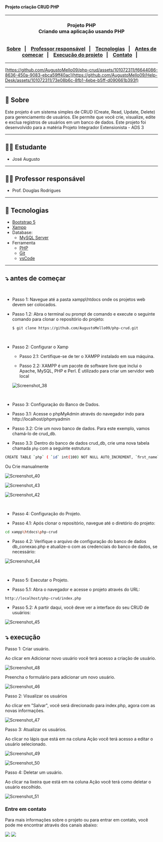 <h4> Projeto criação CRUD PHP </h4>

<hr>

<h3 align="center">
    Projeto PHP
    <br>
    Criando uma aplicação usando PHP
    <br><br>
    <p align="center">
      <a href="#-sobre">Sobre</a>&nbsp;&nbsp;&nbsp;|&nbsp;&nbsp;&nbsp;
      <a href="#-professor-responsável">Professor responsável</a>&nbsp;&nbsp;&nbsp;|&nbsp;&nbsp;&nbsp;
      <a href="#-tecnologias">Tecnologias</a>&nbsp;&nbsp;&nbsp;|&nbsp;&nbsp;&nbsp;
      <a href="#-antes-de-começar">Antes de começar</a>&nbsp;&nbsp;&nbsp;|&nbsp;&nbsp;&nbsp;
      <a href="#-execução">Execução do projeto</a>&nbsp;&nbsp;&nbsp;|&nbsp;&nbsp;&nbsp;
      <a href="#entre-em-contato">Contato</a>&nbsp;&nbsp;&nbsp;|&nbsp;&nbsp;&nbsp;
  </p>
</h3>

<hr>

[https://github.com/AugustoMello09/php-crud/assets/101072311/f6644086-8636-450a-9083-ebca59ff40ac](https://github.com/AugustoMello09/Help-Desk/assets/101072311/73e08b6c-8fb1-4ebe-b5ff-d090661b393f)

<hr>

## 🔖 Sobre

Este projeto é um sistema simples de CRUD (Create, Read, Update, Delete) para gerenciamento de usuários. Ele permite que você crie, visualize, edite e exclua registros de usuários em um banco de dados. Este projeto foi desenvolvido para a matéria Projeto Integrador Extensionista - ADS 3

---

## 👨‍💻 Estudante

* José Augusto

---

## 👩‍🏫 Professor responsável

* Prof. Douglas Rodrigues

---

## 🚀 Tecnologias
 - [Bootstrap 5](https://getbootstrap.com/)
 - [Xampp](https://www.apachefriends.org/pt_br/download.html)
- Database:
  - [MySQL Server](https://dev.mysql.com/downloads/mysql/)
- Ferramenta
  - [PHP](https://www.php.net/)
  - [Git](https://git-scm.com/downloads)
  - [vsCode](https://code.visualstudio.com/)
---

## ⤵ antes de começar

<br>

- Passo 1: Navegue até a pasta xampp\htdocs onde os projetos web devem ser colocados.

- Passo 1.2: Abra o terminal ou prompt de comando e execute o seguinte comando para clonar o repositório do projeto:
 
  ```bash
  $ git clone https://github.com/AugustoMello09/php-crud.git
  ```

<br>

- Passo 2: Configurar o Xamp

  - Passo 2.1: Certifique-se de ter o XAMPP instalado em sua máquina.

  - Passo 2.2: XAMPP é um pacote de software livre que inclui o Apache, MySQL, PHP e Perl. É utilizado para criar um servidor web local

  ![Screenshot_38](https://github.com/AugustoMello09/php-crud/assets/101072311/4a63a057-dd69-442d-acd3-bf30d4b99b7d)


<br>

  - Passo 3: Configuração do Banco de Dados.

  - Passo 3.1: Acesse o phpMyAdmin através do navegador indo para http://localhost/phpmyadmin

  - Passo 3.2: Crie um novo banco de dados. Para este exemplo, vamos chamá-lo de crud_db.

  - Passo 3.3: Dentro do banco de dados crud_db, crie uma nova tabela chamada `php` com a seguinte estrutura:

  ```bash
 CREATE TABLE `php` ( `id` int(100) NOT NULL AUTO_INCREMENT, `ﬁrst_name` varchar(100) NOT NULL, `last_name` varchar(100) NOT NULL, `email` varchar(100) NOT NULL, `gender` varchar(100) NOT NULL, PRIMARY KEY (`id`) ) ENGINE=InnoDB DEFAULT CHARSET=utf8mb4;
  ```
  Ou Crie manualmente
  
  ![Screenshot_40](https://github.com/AugustoMello09/php-crud/assets/101072311/c99722df-a6a0-4644-9d97-bc91a99fe269)

  ![Screenshot_43](https://github.com/AugustoMello09/php-crud/assets/101072311/95b47cb1-be8d-4edc-a303-689ccf9bd46a)

  ![Screenshot_42](https://github.com/AugustoMello09/php-crud/assets/101072311/13cd5b0d-13c9-4e37-a412-6c88ba54924d)
  
<br>

 - Passo 4: Configuração do Projeto.

 - Passo 4.1: Após clonar o repositório, navegue até o diretório do projeto:
  
  ```bash
  cd xampp\htdocs\php-crud
  ```
 - Passo 4.2: Verifique o arquivo de configuração do banco de dados db_conexao.php e atualize-o com as credenciais do banco de dados, se necessário:

 ![Screenshot_44](https://github.com/AugustoMello09/php-crud/assets/101072311/7948e445-bc73-4b6f-8317-6ae2dae9c353)

<br>

 - Passo 5: Executar o Projeto.

 - Passo 5.1: Abra o navegador e acesse o projeto através do URL:

  `http://localhost/php-crud/index.php`

 - Passo 5.2: A partir daqui, você deve ver a interface do seu CRUD de usuários:

 ![Screenshot_45](https://github.com/AugustoMello09/php-crud/assets/101072311/b8a509d4-a96f-475f-b710-51312f865289)


 ## ⤵ execução


  Passo 1: Criar usuário.

  Ao clicar em Adicionar novo usuário você terá acesso a criação de usuário.

  ![Screenshot_48](https://github.com/AugustoMello09/php-crud/assets/101072311/26168140-151d-4db8-9983-fd423f2d2ab2)

  Preencha o formulário para adicionar um novo usuário.

  ![Screenshot_46](https://github.com/AugustoMello09/php-crud/assets/101072311/6d59dc02-c00e-43a1-903a-358e9f2c4df5)

  Passo 2: Visualizar os usuários

  Ao clicar em "Salvar", você será direcionado para index.php, agora com as novas informações.

  ![Screenshot_47](https://github.com/AugustoMello09/php-crud/assets/101072311/d3154735-69ba-4b59-a996-9542f478ee45)

  Passo 3: Atualizar os usuários.

  Ao clicar no lápis que está em na coluna Ação você terá acesso a editar o usuário selecionado.

  ![Screenshot_49](https://github.com/AugustoMello09/php-crud/assets/101072311/5d8d42e6-2291-4cfc-ad48-c72f07b8e4ac)

  ![Screenshot_50](https://github.com/AugustoMello09/php-crud/assets/101072311/dfd5a773-7ad2-47bc-aad1-5f10bc44c0ff)

  Passo 4: Deletar um usuário.

  Ao clicar na lixeira que está em na coluna Ação você terá como deletar o usuário escolhido. 

  ![Screenshot_51](https://github.com/AugustoMello09/php-crud/assets/101072311/1dffe79e-4a99-4018-88d4-5b62f30ab905)

  ### Entre em contato  

Para mais informações sobre o projeto ou para entrar em contato, você pode me encontrar através dos canais abaixo:

<div style="display: inline_block">

  <a href="https://www.linkedin.com/in/jos%C3%A9-augusto-mello-794a94234" target="_blank"><img src="https://img.shields.io/badge/-LinkedIn-%230077B5?style=for-the-badge&logo=linkedin&logoColor=white" target="_blank"></a>
 <a href="mailto:joseaugusto.Mello01@gmail.com" target="_blank"><img src="https://img.shields.io/badge/Gmail-D14836?style=for-the-badge&logo=gmail&logoColor=white" target="_blank"></a>   

</div>
